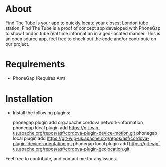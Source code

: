 # About
Find The Tube is your app to quickly locate your closest London tube station.
Find The Tube is a proof of concept app developed with PhoneGap to show London tube real time information in a geo-located manner. This is an open source app, feel free to check out the code and/or contribute on our project.

# Requirements

- PhoneGap (Requires Ant)


# Installation

- Install the following plugins:

    phonegap plugin add org.apache.cordova.network-information
    phonegap local plugin add https://git-wip-us.apache.org/repos/asf/cordova-plugin-device-motion.git
    phonegap local plugin add https://git-wip-us.apache.org/repos/asf/cordova-plugin-device-orientation.git 
    phonegap local plugin add https://git-wip-us.apache.org/repos/asf/cordova-plugin-geolocation.git



Feel free to contribute, and contact me for any issues.
